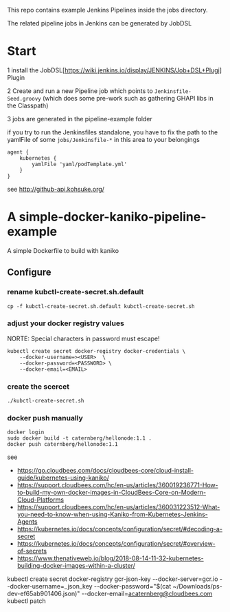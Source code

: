 This repo contains example Jenkins Pipelines inside the jobs directory.

The related pipeline jobs in Jenkins can be generated by JobDSL

# Start

1 install the  JobDSL[https://wiki.jenkins.io/display/JENKINS/Job+DSL+Plugi] Plugin

2 Create and run a new Pipeline job which points to `Jenkinsfile-Seed.groovy`  (which does some pre-work such as gathering GHAPI libs in the Classpath)

3 jobs are generated in the pipeline-example folder 


if you try to run the Jenkinsfiles standalone, you have to fix the path to the yamlFile of some `jobs/Jenkinsfile-*` in this area to your belongings
```
agent {
    kubernetes {
        yamlFile 'yaml/podTemplate.yml'
    }
}
```



see  http://github-api.kohsuke.org/



# A simple-docker-kaniko-pipeline-example
A simple Dockerfile to build with kaniko

## Configure

### rename kubctl-create-secret.sh.default
```
cp -f kubctl-create-secret.sh.default kubctl-create-secret.sh
```
### adjust your docker registry values
NORTE: Special characters in password must escape!
```
kubectl create secret docker-registry docker-credentials \
    --docker-username=><USER>  \
    --docker-password=<PASSWORD> \
    --docker-email=<EMAIL>
```
### create the scercet
```
./kubctl-create-secret.sh
```
### docker push manually
```
docker login
sudo docker build -t caternberg/hellonode:1.1 .
docker push caternberg/hellonode:1.1
```
see
* https://go.cloudbees.com/docs/cloudbees-core/cloud-install-guide/kubernetes-using-kaniko/
* https://support.cloudbees.com/hc/en-us/articles/360019236771-How-to-build-my-own-docker-images-in-CloudBees-Core-on-Modern-Cloud-Platforms
* https://support.cloudbees.com/hc/en-us/articles/360031223512-What-you-need-to-know-when-using-Kaniko-from-Kubernetes-Jenkins-Agents
* https://kubernetes.io/docs/concepts/configuration/secret/#decoding-a-secret
* https://kubernetes.io/docs/concepts/configuration/secret/#overview-of-secrets
* https://www.thenativeweb.io/blog/2018-08-14-11-32-kubernetes-building-docker-images-within-a-cluster/


kubectl create secret docker-registry gcr-json-key   --docker-server=gcr.io   --docker-username=_json_key   --docker-password="$(cat ~/Downloads/ps-dev-ef65ab901406.json)"  --docker-email=acaternberg@cloudbees.com
kubectl patch